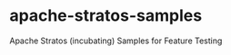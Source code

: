 apache-stratos-samples
======================

Apache Stratos (incubating) Samples for Feature Testing
